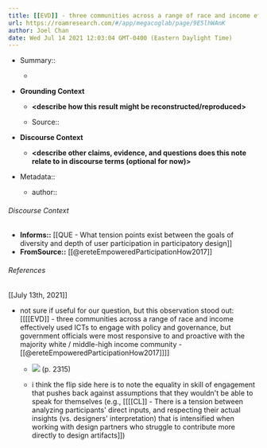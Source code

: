 ```yaml
---
title: [[EVD]] - three communities across a range of race and income effectively used ICTs to engage with policy and governance, but government officials were most responsive to and proactive with the majority white / middle-high income community - [[@ereteEmpoweredParticipationHow2017]]
url: https://roamresearch.com/#/app/megacoglab/page/9E5lhWAnK
author: Joel Chan
date: Wed Jul 14 2021 12:03:04 GMT-0400 (Eastern Daylight Time)
---
```


- Summary::

    - __<summarize the result in a bit more detail here>__
- **Grounding Context**

    - __<describe how this result might be reconstructed/reproduced>__

    - Source:: __<reference the paper Roam page here>__
- **Discourse Context**

    - __<describe other claims, evidence, and questions does this note relate to in discourse terms (optional for now)>__
- Metadata::

    - author:: <your name page here>

###### Discourse Context

- **Informs::** [[QUE - What tension points exist between the goals of diversity and depth of user participation in participatory design]]
- **FromSource::** [[@ereteEmpoweredParticipationHow2017]]

###### References

[[July 13th, 2021]]

- not sure if useful for our question, but this observation stood out: [[[[EVD]] - three communities across a range of race and income effectively used ICTs to engage with policy and governance, but government officials were most responsive to and proactive with the majority white / middle-high income community - [[@ereteEmpoweredParticipationHow2017]]]]

    - ![](https://firebasestorage.googleapis.com/v0/b/firescript-577a2.appspot.com/o/imgs%2Fapp%2Fmegacoglab%2FU_HGMSUOlu.png?alt=media&token=410edfef-601e-48a4-9a0c-11261ae0d0e4) (p. 2315)

    - i think the flip side here is to note the equality in skill of engagement that pushes back against assumptions that they wouldn't be able to speak for themselves (e.g., [[[[CL]] - There is a tension between analyzing participants' direct inputs, and respecting their actual insights (vs. designers' interpretation) that is intensified when working with design partners who struggle to contribute more directly to design artifacts]])
